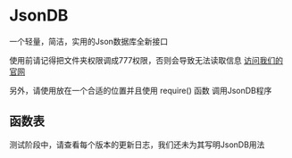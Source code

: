 # JsonDB
<p>一个轻量，简洁，实用的Json数据库全新接口</p>
<p>使用前请记得把文件夹权限调成777权限，否则会导致无法读取信息 <a href="//arkpowered.cn">访问我们的官网</a></p>
<p>另外，请使用放在一个合适的位置并且使用 require() 函数 调用JsonDB程序</p>
<h2>函数表</h2>
<p>测试阶段中，请查看每个版本的更新日志，我们还未为其写明JsonDB用法</p>
